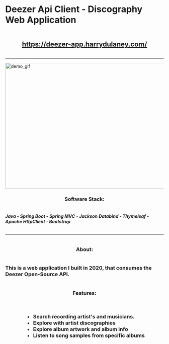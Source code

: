 <div style="display: flex;justify-content: center;flex-direction: row">
<h1><strong>Deezer Api Client - Discography Web Application</strong></h1>
</div>
<div style="display: flex;justify-content: center;flex-direction: row">
<h2> <a target="_blank" href="https://deezer-app.harrydulaney.com">https://deezer-app.harrydulaney.com/</a></h2>
</div>
<hr>
<div style="display: flex;justify-content: center;flex-direction: row">
<img src="https://raw.githubusercontent.com/HarryDulaney/deezer-example-web-app/master/img/Deezer-Web-App-Demo.gif" height="400" width="650" alt="demo_gif"/>
</div>
<div style="display: flex;justify-content: center;flex-direction: row">
<h3><strong> Software Stack:</strong></h3>
</div>
<div style="display: flex;justify-content: center;flex-direction: row">
<h4><i>Java - Spring Boot - Spring MVC - Jackson Databind - Thymeleaf - Apache HttpClient - Bootstrap</i></h4>
</div>
<hr>
<div style="display: flex;justify-content: center;flex-direction: row">
<h3><strong> About:</strong></h3>
</div>
<div style="display: flex;justify-content: center;flex-direction: row">
<h3> This is a web application I built in 2020, that 
consumes the Deezer Open-Source API.</h3>
</div>
<div style="display: flex;justify-content: center;flex-direction: row">
<h3><strong> Features:</strong></h3>
</div>
<div style="display: flex;justify-content: center;flex-direction: row">
<h3>
<ul> 
<li> Search recording artist's and musicians. </li>
<li>Explore with artist discographies</li>
<li>Explore album artwork and album info</li>
<li>Listen to song samples from specific albums</li>
</ul>
</h3>
</div>
